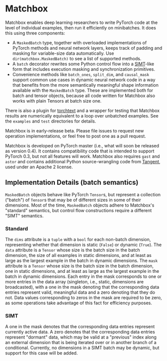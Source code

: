 # Matchbox

Matchbox enables deep learning researchers to write PyTorch code at the level
of individual examples, then run it efficiently on minibatches. It does this
using three components:
- A `MaskedBatch` type, together with overloaded implementations of PyTorch
methods and neural network layers, keeps track of padding and masking for
variable-size data automatically. Use `dir(matchbox.MaskedBatch)` to see a list
of supported methods.
- A `batch` decorator rewrites some Python control flow into a
[SIMT](https://en.wikipedia.org/wiki/Single_instruction,_multiple_threads)-like
form that includes execution masking and synchronization primitives.
- Convenience methods like `batch_ones`, `split_dim`, and `causal_mask` support
common use cases in dynamic neural network code in a way that benefits from
the more semantically meaningful shape information available with the
`MaskedBatch` type. These are implemented both for batch and tensor objects,
because all code written for Matchbox also works with plain Tensors at batch
size one.

There is also a plugin for [torchtext](https://github.com/pytorch/text) and a
wrapper for testing that Matchbox results are numerically equivalent to a loop
over unbatched examples. See the `examples` and `test` directories for details.

Matchbox is in early-release beta. Please file issues to request new operation
implementations, or feel free to post one as a pull request.

Matchbox is developed on PyTorch master (i.e., what will soon be released
as version 0.4). It contains compatibility code that is intended to support
PyTorch 0.3, but not all features will work. Matchbox also requires `gast` and
`astor` and contains additional Python source-wrangling code from
[Tangent](https://github.com/google/tangent), used under an Apache 2 license.

## Implementation Details (batch semantics)
`MaskedBatch` objects behave like PyTorch `Tensor`s, but represent a
collection ("batch") of `Tensor`s that may be of different sizes in some
of their dimensions.
Most of the time, `MaskedBatch` objects adhere to Matchbox's "standard"
semantics, but control flow constructions require a different "SIMT"
semantics.
### Standard
The `dims` attribute is a `tuple` with a `bool` for each non-batch dimension,
representing whether that dimension is static (`False`) or dynamic (`True`).
The `data` attribute is a `Tensor` whose size is the batch size in the batch
dimension, the size of all examples in static dimensions, and at least as large
as the largest example in the batch in dynamic dimensions.
The `mask` attribute is a `Tensor` whose size is the batch size in the batch
dimension, one in static dimensions, and at least as large as the largest
example in the batch in dynamic dimensions. Each entry in the mask corresponds
to one or more entries in the data array (singleton, i.e., static, dimensions
are broadcasted), with a one in the mask denoting that the corresponding data
entries represent valid, meaningful data and a zero denoting that they do not.
Data values corresponding to zeros in the mask are required to be zero, as some
operations take advantage of this fact for efficiency purposes.
### SIMT
A one in the mask denotes that the corresponding data entries represent
currently active data. A zero denotes that the corresponding data entries
represent "dormant" data, which may be valid at a "previous" index along
an external dimension that is being iterated over or in another branch of
a conditional. Currently, no dimensions in a SIMT batch may be dynamic, but
support for this case will be added.
